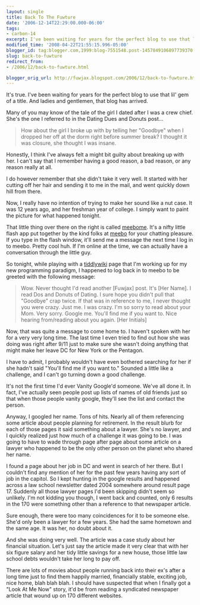 ```yaml
---
layout: single
title: Back To The Fuwture
date: '2006-12-14T22:29:00.000-06:00'
tags:
- carbon-14
excerpt: I've been waiting for years for the perfect blog to use that lil' gem of a title.
modified_time: '2008-04-22T21:55:15.996-05:00'
blogger_id: tag:blogger.com,1999:blog-7551548.post-1457849106897739370
slug: back-to-fuwture
redirect_from: 
- /2006/12/back-to-fuwture.html

blogger_orig_url: http://fuwjax.blogspot.com/2006/12/back-to-fuwture.html
---
```


It's true.  I've been waiting for years for the perfect blog to use that lil' gem of a title.  And ladies and gentlemen, that blog has arrived.

Many of you may know of the  tale of the girl I dated after I was a crew chief.  She's the one I referred to in the Dating Dues and Donuts post...

> How about the girl I broke up with by telling her "Goodbye" when I dropped her off at the dorm right before summer break? I thought it was closure, she thought I was insane.

Honestly, I think I've always felt a might bit guilty about breaking up with her.  I can't say that I remember having a good reason, a bad reason, or any reason really at all.

I do however remember that she didn't take it very well.  It started with her cutting off her hair and sending it to me in the mail, and went quickly down hill from there.

Now, I really have no intention of trying to make her sound like a nut case. It was 12 years ago, and her freshman year of college. I simply want to paint the picture for what happened tonight.

That little thing over there on the right is called [meebome](http://meebome.com "Long since retired").  It's a nifty little flash app put together by the kind folks at [meebo](http://meebo.com/ "C'est la vie") for your chatting pleasure. If you type in the flash window, it'll send me a message the next time I log in to meebo.  Pretty cool huh.  If I'm online at the time, we can actually have a conversation through the little guy.

So tonight, while playing with a [tiddlywiki](http://tiddlywiki.com/ "I LOVE TIDDLYWIKI!") page that I'm working up for my new programming paradigm, I happened to log back in to meebo to be greeted with the following message:

> Wow. Never thought I'd read another \[Fuwjax] post. It's \[Her Name]. I read Dos and Donuts of Dating. I sure hope you didn't pull that "Goodbye" crap twice. If that was in reference to me, I never thought you were crazy. Just me. I was crazy. I'm so sorry to read about your Mom. Very sorry. Google me. You'll find me if you want to. Nice hearing from/reading about you again. \[Her Initials]

Now, that was quite a message to come home to.  I haven't spoken with her for a very very long time.  The last time I even tried to find out how she was doing was right after 9/11 just to make sure she wasn't doing anything that might make her leave DC for New York or the Pentagon.

I have to admit, I probably wouldn't have even bothered searching for her if she hadn't said "You'll find me if you want to."  Sounded a little like a challenge, and I can't go turning down a good challenge.

It's not the first time I'd ever Vanity Google'd someone.  We've all done it.  In fact, I've actually seen people post up lists of names of old friends just so that when those people vanity google, they'll see the list and contact the person.

Anyway, I googled her name.  Tons of hits.  Nearly all of them referencing some article about people planning for retirement.  In the result blurb for each of those pages it said something about a lawyer. She's no lawyer, and I quickly realized just how much of a challenge it was going to be.  I was going to have to wade through page after page about some article on a lawyer who happened to be the only other person on the planet who shared her name.

I found a page about her job in DC and went in search of her there.  But I couldn't find any mention of her for the past few years having any sort of job in the capitol.  So I kept hunting in the google results and happened across a law school newsletter dated 2004 somewhere around result page 17.  Suddenly all those lawyer pages I'd been skipping didn't seem so unlikely.  I'm not kidding you though, I went back and counted, only 6 results in the 170 were something other than a reference to that newspaper article.

Sure enough, there were too many coincidences for it to be someone else.  She'd only been a lawyer for a few years.  She had the same hometown and the same age.  It was her, no doubt about it.

And she was doing very well.  The article was a case study about her financial situation.  Let's just say the article made it very clear that with her six figure salary and her tidy little savings for a new house, those little law school debts wouldn't take her long to pay off.

There are lots of movies about people running back into their ex's after a long time just to find them happily married, financially stable, exciting job, nice home, blah blah blah.  I should have suspected that when I finally got a "Look At Me Now" story, it'd be from reading a syndicated newspaper article that wound up on 170 different websites.